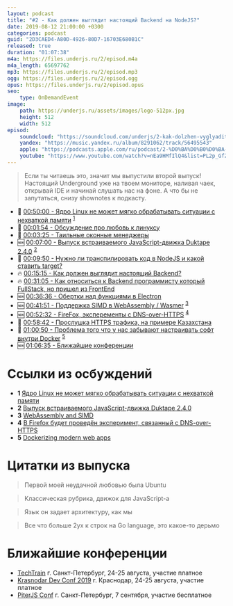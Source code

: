 ```yaml
---
layout: podcast
title: "#2 - Как должен выглядит настоящий Backend на NodeJS?"
date: 2019-08-12 21:00:00 +0300
categories: podcast
guid: "2D3CAED4-A80D-4926-80D7-16703E680B1C"
released: true
duration: "01:07:38"
m4a: https://files.underjs.ru/2/episod.m4a
m4a_length: 65697762
mp3: https://files.underjs.ru/2/episod.mp3
ogg: https://files.underjs.ru/2/episod.ogg
opus: https://files.underjs.ru/2/episod.opus
seo:
    type: OnDemandEvent
image:
    path: https://underjs.ru/assets/images/logo-512px.jpg
    height: 512
    width: 512
episod:
    soundcloud: "https://soundcloud.com/underjs/2-kak-dolzhen-vyglyadit-nastoyashchiy-backend-na-nodejs"
    yandex: "https://music.yandex.ru/album/8291062/track/56495543"
    apple: "https://podcasts.apple.com/ru/podcast/2-%D0%BA%D0%B0%D0%BA-%D0%B4%D0%BE%D0%BB%D0%B6%D0%B5%D0%BD-%D0%B2%D1%8B%D0%B3%D0%BB%D1%8F%D0%B4%D0%B8%D1%82-%D0%BD%D0%B0%D1%81%D1%82%D0%BE%D1%8F%D1%89%D0%B8%D0%B9-backend-%D0%BD%D0%B0-nodejs/id1475405773?i=1000446736343"
    youtube: "https://www.youtube.com/watch?v=nEa9HMfIlQ4&list=PL2p_GfZz-_1OWXrKUZRBc8LzMz5FJNXW7"
---
```


> Если ты читаешь это, значит мы выпустили второй выпуск! Настоящий Underground уже на твоем мониторе, наливая чаек, открывай IDE и начинай слушать нас на фоне. А что бы не запутаться, снизу shownotes к подкасту.

- 🐧 [00:50:00 - Ядро Linux не может мягко обрабатывать ситуации с нехваткой памяти](#) <sup>[1](#note1)</sup>
- 🐧 [00:01:54 - Обсуждение про любовь к линуксу](#)
- 🐧 [00:03:25 - Таильные оконные менеджеры](#)
- 🆕 [00:07:00 - Выпуск встраиваемого JavaScript-движка Duktape 2.4.0](#) <sup>[2](#note2)</sup>
- 🤔 [00:09:50 - Нужно ли транспилировать код в NodeJS и какой ставить target?](#)
- 🔥 [00:15:15 - Как должен выглядит настоящий Backend?](#)
- 🔥 [00:31:05 - Как относиться к Backend программисту который FullStack, но пришел из FrontEnd](#)
- 🆕 [00:36:36 - Обертки над функциями в Electron](#)
- 🆕 [00:41:51 - Поддержка SIMD в WebAssembly / Wasmer](#) <sup>[3](#note3)</sup>
- 🆕 [00:52:32 - FireFox, эксперементы c DNS-over-HTTPS](#) <sup>[4](#note4)</sup>
- 🤔 [00:58:42 - Прослушка HTTPS трафика, на примере Казахстана](#)
- 🤔 [01:00:50 - Проблема того что у нас забывают настраивать софт внутри Docker](#) <sup>[5](#note5)</sup>
- 🆕 [01:06:35 - Ближайшие конференции](#)

# Ссылки из осбуждений

- <b id="note1">1</b> [Ядро Linux не может мягко обрабатывать ситуации с нехваткой памяти](https://www.opennet.ru/opennews/art.shtml?num=51231)
- <b id="note2">2</b> [Выпуск встраиваемого JavaScript-движка Duktape 2.4.0](http://www.opennet.ru/opennews/art.shtml?num=51220)
- <b id="note3">3</b> [WebAssembly and SIMD](https://medium.com/wasmer/webassembly-and-simd-13badb9bf1a8)
- <b id="note4">4</b> [В Firefox будет проведён эксперимент, связанный с DNS-over-HTTPS](http://www1.opennet.ru/opennews/art.shtml?num=51204)
- <b id="note5">5</b> [Dockerizing modern web apps](https://dev.to/hoverbaum/dockerizing-spas-2lc9)

# Цитатки из выпуска

> Первой моей неудачной любовью была Ubuntu

> Классическая рубрика, движок для JavaScript-a

> Язык он задает архитектуру, как мы

> Все что больше 2ух к строк на Go language, это какое-то дерьмо


# Ближайшие конференции

- [TechTrain](https://techtrain.ru/) г. Санкт-Петербург, 24-25 августа, участие платное
- [Krasnodar Dev Conf 2019](https://krd.dev/events/14) г. Краснодар, 24-25 августа, участие платное
- [PiterJS Conf](https://conf.piterjs.org/) г. Санкт-Петербург, 7 сентября, участие бесплатное
